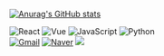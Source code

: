 <!--
**dminlee/dminlee** is a ✨ _special_ ✨ repository because its `README.md` (this file) appears on your GitHub profile.

Here are some ideas to get you started:

- 🔭 I’m currently working on ...
- 🌱 I’m currently learning ...
- 👯 I’m looking to collaborate on ...
- 🤔 I’m looking for help with ...
- 💬 Ask me about ...
- 📫 How to reach me: ...
- 😄 Pronouns: ...
- ⚡ Fun fact: ...
-->

[![Anurag's GitHub stats](https://github-readme-stats.vercel.app/api?username=dminlee&hide=stars&count_private=true&show_icons=true&theme=react)](https://github.com/anuraghazra/github-readme-stats)

![React](https://img.shields.io/badge/-React-3fcbd1) ![Vue](https://img.shields.io/badge/-Vue-%2341B883) ![JavaScript](https://img.shields.io/badge/-JavaScript-f0db4f) ![Python](https://img.shields.io/badge/-Python-306998)<br>
[![Gmail](https://img.shields.io/badge/Gmail-d14836?style=flat-square&logo=Gmail&logoColor=white&link=mailto:leedmeen@gmail.com)](mailto:leedmeen@gmail.com)
[![Naver](https://img.shields.io/badge/Naver-03c75a?style=flat-square&logo=Naver&logoColor=white&link=mailto:leedmeen@naver.com)](mailto:leedmeen@naver.com)
<a href="https://di-story.tistory.com">
  <img src="https://img.shields.io/badge/-Tistory-4F1F12" />
</a>

<!-- <a href="https://github.com/Talk-Bout/Frontend">
  <img align="center" src="https://github-readme-stats.vercel.app/api/pin/?username=Talk-Bout&repo=Frontend&theme=react&show_owner=true" />
</a>
<a href="https://github.com/anuraghazra/convoychat">
  <img align="center" src="https://github-readme-stats.vercel.app/api/pin/?username=leedmeen&repo=CloneCoding_team13_NEWNEEK&theme=react" />
</a>
<a href="https://github.com/anuraghazra/convoychat">
  <img align="center" src="https://github-readme-stats.vercel.app/api/pin/?username=leedmeen&repo=miniproject_team18_frontend&theme=react" />
</a> -->

